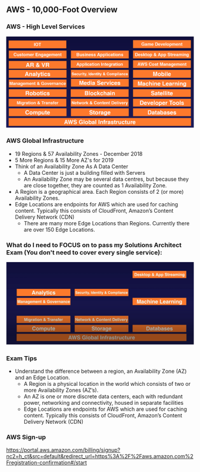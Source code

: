 ## AWS - 10,000-Foot Overview
### AWS - High Level Services
![High Level Services](images/HighLevelServices.png)

### AWS Global Infrastructure
- 19 Regions & 57 Availability Zones - December 2018
- 5 More Regions & 15 More AZ's for 2019
- Think of an Availability Zone As A Data Center
  - A Data Center is just a building filled with Servers
  - An Availability Zone may be several data centres, but because they are close together, they are counted as 1 Availability Zone.
- A Region is a geographical area. Each Region consists of 2 (or more) Availability Zones.
- Edge Locations are endpoints for AWS which are used for caching content. Typically this consists of CloudFront, Amazon’s Content Delivery Network (CDN)
  - There are many more Edge Locations than Regions. Currently there are over 150 Edge Locations.

### What do I need to FOCUS on to pass my Solutions Architect Exam (You don't need to cover every single service):
![Exam Services](images/ExamServices.png)

### Exam Tips
- Understand the difference between a region, an Availability Zone (AZ) and an Edge Location.
  - A Region is a physical location in the world which consists of two or more Availability Zones (AZ’s).
  - An AZ is one or more discrete data centers, each with redundant power, networking and connectivity, housed in separate facilities
  - Edge Locations are endpoints for AWS which are used for caching content. Typically this consists of CloudFront, Amazon’s Content Delivery Network (CDN)

### AWS Sign-up
https://portal.aws.amazon.com/billing/signup?nc2=h_ct&src=default&redirect_url=https%3A%2F%2Faws.amazon.com%2Fregistration-confirmation#/start